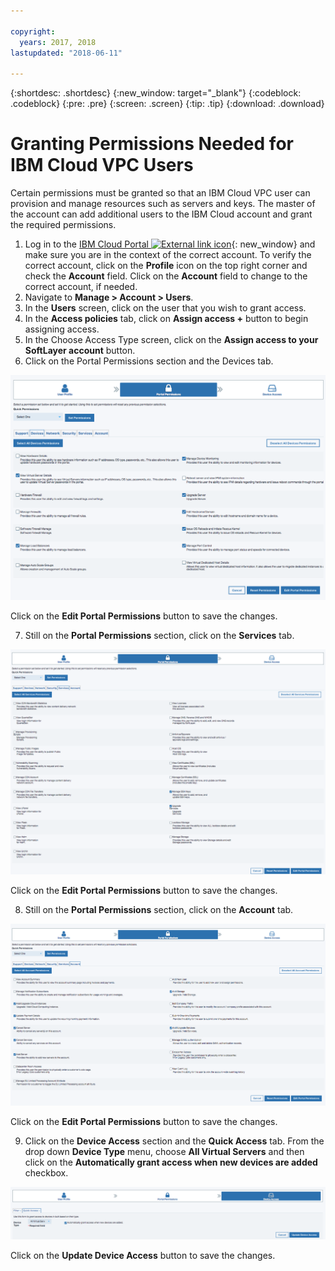 ```yaml
---

copyright:
  years: 2017, 2018
lastupdated: "2018-06-11"

---
```


{:shortdesc: .shortdesc}
{:new_window: target="_blank"}
{:codeblock: .codeblock}
{:pre: .pre}
{:screen: .screen}
{:tip: .tip}
{:download: .download}

# Granting Permissions Needed for IBM Cloud VPC Users

Certain permissions must be granted so that an IBM Cloud VPC user can provision and manage resources such as servers and keys. The master of the account can add additional users to the IBM Cloud account and grant the required permissions.

1. Log in to the [IBM Cloud Portal ![External link icon](../../icons/launch-glyph.svg "External link icon")](https://console.bluemix.net/){: new_window} and make sure you are in the context of the correct account. To verify the correct account, click on the **Profile** icon on the top right corner and check the **Account** field. Click on the **Account** field to change to the correct account, if needed.
2. Navigate to **Manage > Account > Users**.
3. In the **Users** screen, click on the user that you wish to grant access.
4. In the **Access policies** tab, click on **Assign access +** button to begin assigning access.
5. In the Choose Access Type screen, click on the **Assign access to your SoftLayer account** button.
6. Click on the Portal Permissions section and the Devices tab.

  ![Devices Permissions](images/Devices-Permissions.png)

  Click on the **Edit Portal Permissions** button to save the changes.

7. Still on the **Portal Permissions** section, click on the **Services** tab.

  ![Services Permissions](images/Services-Permissions.png)

  Click on the **Edit Portal Permissions** button to save the changes.

8. Still on the **Portal Permissions** section, click on the **Account** tab.

  ![Account Permissions](images/Account-Permissions.png)

  Click on the **Edit Portal Permissions** button to save the changes.

9. Click on the **Device Access** section and the **Quick Access** tab. From the drop down **Device Type** menu, choose **All Virtual Servers** and then click on the **Automatically grant access when new devices are added** checkbox.

  ![Device Access Permissions](images/Device-Access-Permissions.png)

  Click on the **Update Device Access** button to save the changes.
